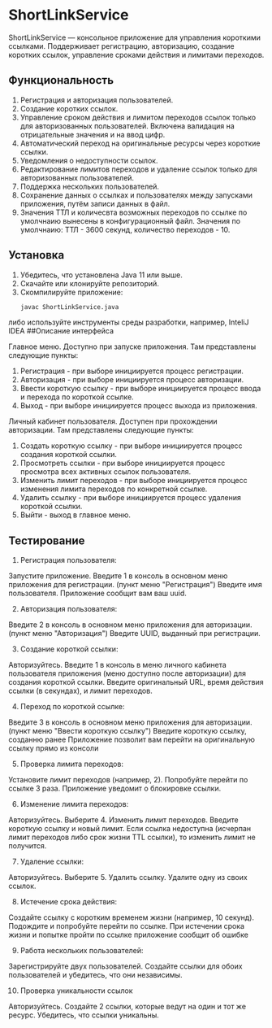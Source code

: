 # ShortLinkService

ShortLinkService — консольное приложение для управления короткими ссылками. Поддерживает регистрацию, авторизацию, создание коротких ссылок, управление сроками действия и лимитами переходов.

## Функциональность

1. Регистрация и авторизация пользователей.
2. Создание коротких ссылок.
3. Управление сроком действия и лимитом переходов ссылок только для авторизованных пользователей. Включена валидация на отрицательные значения и на ввод цифр.
4. Автоматический переход на оригинальные ресурсы через короткие ссылки.
5. Уведомления о недоступности ссылок.
6. Редактирование лимитов переходов и удаление ссылок только для авторизованных пользователей.
7. Поддержка нескольких пользователей.
8. Сохранение данных о ссылках и пользователях между запусками приложения, путём записи данных в файл.
9. Значения ТТЛ и количесвта возможных переходов по ссылке по умолчнаию вынесены в конфигурационный файл. Значения по умолчнаию: ТТЛ - 3600 секунд, количество переходов - 10.

## Установка

1. Убедитесь, что установлена Java 11 или выше.
2. Скачайте или клонируйте репозиторий.
3. Скомпилируйте приложение:
   ```bash
   javac ShortLinkService.java
либо используйте инструменты среды разработки, например, InteliJ IDEA
##Описание интерфейса

Главное меню. Доступно при запуске приложения. Там представлены следующие пункты:
1. Регистрация - при выборе инициируется процесс регистрации.
2. Авторизация - при выборе инициируется процесс авторизации.
3. Ввести короткую ссылку - при выборе инициируется процесс ввода и перехода по короткой ссылке.
4. Выход - при выборе инициируется процесс выхода из приложения.

Личный кабинет пользователя. Доступен при прохождении авторизации. Там представлены следующие пункты:
1. Создать короткую ссылку - при выборе инициируется процесс создания короткой ссылки.
2. Просмотреть ссылки - при выборе инициируется процесс просмотра всех активных ссылок пользователя.
3. Изменить лимит переходов - при выборе инициируется процесс изменения лимита переходов по конкретной ссылке.
4. Удалить ссылку - при выборе инициируется процесс удаления короткой ссылки.
5. Выйти - выход в главное меню.

## Тестирование

1. Регистрация пользователя:

Запустите приложение.
Введите 1 в консоль в основном меню приложения для регистрации. (пункт меню "Регистрация")
Введите имя пользователя.
Приложение сообщит вам ваш uuid.

2. Авторизация пользователя:

Введите 2 в консоль в основном меню приложения для авторизации. (пункт меню "Авторизация")
Введите UUID, выданный при регистрации.

3. Создание короткой ссылки:

Авторизуйтесь.
Введите 1 в консоль в меню личного кабинета пользователя приложения (меню доступно после авторизации) для создания короткой ссылки.
Введите оригинальный URL, время действия ссылки (в секундах), и лимит переходов.

4. Переход по короткой ссылке:

Введите 3 в консоль в основном меню приложения для авторизации. (пункт меню "Ввести короткую ссылку")
Введите короткую ссылку, созданню ранее
Приложение позволит вам перейти на оригинальную ссылку прямо из консоли

5. Проверка лимита переходов:

Установите лимит переходов (например, 2).
Попробуйте перейти по ссылке 3 раза.
Приложение уведомит о блокировке ссылки.

6. Изменение лимита переходов:

Авторизуйтесь.
Выберите 4. Изменить лимит переходов.
Введите короткую ссылку и новый лимит.
Если ссылка недоступна (исчерпан лимит переходов либо срок жизни TTL ссылки), то изменить лимит не получится.

7. Удаление ссылки:

Авторизуйтесь.
Выберите 5. Удалить ссылку.
Удалите одну из своих ссылок.

8. Истечение срока действия:

Создайте ссылку с коротким временем жизни (например, 10 секунд).
Подождите и попробуйте перейти по ссылке.
При истечении срока жизни и попытке пройти по ссылке приложение сообщит об ошибке

9. Работа нескольких пользователей:

Зарегистрируйте двух пользователей.
Создайте ссылки для обоих пользователей и убедитесь, что они независимы.

10. Проверка уникальности ссылок

Авторизуйтесь.
Создайте 2 ссылки, которые ведут на один и тот же ресурс.
Убедитесь, что ссылки уникальны.
